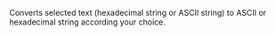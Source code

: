 Converts selected text (hexadecimal string or ASCII string) to ASCII or hexadecimal string according your choice.